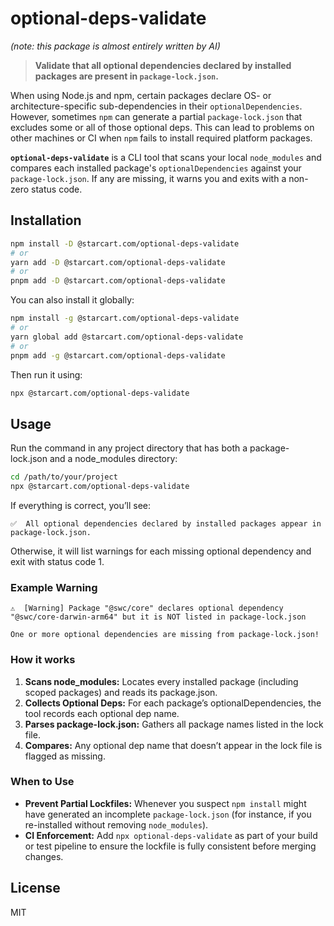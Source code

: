 # optional-deps-validate

*(note: this package is almost entirely written by AI)*

> **Validate that all optional dependencies declared by installed packages are present in `package-lock.json`.**

When using Node.js and npm, certain packages declare OS- or architecture-specific sub-dependencies in their `optionalDependencies`. However, sometimes `npm` can generate a partial `package-lock.json` that excludes some or all of those optional deps. This can lead to problems on other machines or CI when `npm` fails to install required platform packages.

**`optional-deps-validate`** is a CLI tool that scans your local `node_modules` and compares each installed package's `optionalDependencies` against your `package-lock.json`. If any are missing, it warns you and exits with a non-zero status code.

## Installation

```bash
npm install -D @starcart.com/optional-deps-validate
# or
yarn add -D @starcart.com/optional-deps-validate
# or
pnpm add -D @starcart.com/optional-deps-validate
```

You can also install it globally:

```bash
npm install -g @starcart.com/optional-deps-validate
# or
yarn global add @starcart.com/optional-deps-validate
# or
pnpm add -g @starcart.com/optional-deps-validate
```

Then run it using:

```bash
npx @starcart.com/optional-deps-validate
```

## Usage

Run the command in any project directory that has both a package-lock.json and a node_modules directory:

```bash
cd /path/to/your/project
npx @starcart.com/optional-deps-validate
```

If everything is correct, you’ll see:

```
✅  All optional dependencies declared by installed packages appear in package-lock.json.
```

Otherwise, it will list warnings for each missing optional dependency and exit with status code 1.

### Example Warning

```
⚠️  [Warning] Package "@swc/core" declares optional dependency "@swc/core-darwin-arm64" but it is NOT listed in package-lock.json

One or more optional dependencies are missing from package-lock.json!
```

### How it works

1. **Scans node_modules:** Locates every installed package (including scoped packages) and reads its package.json.
2. **Collects Optional Deps:** For each package’s optionalDependencies, the tool records each optional dep name.
3. **Parses package-lock.json:** Gathers all package names listed in the lock file.
4. **Compares:** Any optional dep name that doesn’t appear in the lock file is flagged as missing.

### When to Use

* **Prevent Partial Lockfiles:** Whenever you suspect `npm install` might have generated an incomplete `package-lock.json` (for instance, if you re-installed without removing `node_modules`).
* **CI Enforcement:** Add `npx optional-deps-validate` as part of your build or test pipeline to ensure the lockfile is fully consistent before merging changes.

## License

MIT